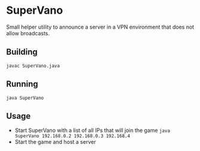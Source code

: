 # SuperVano
Small helper utility to announce a server in a VPN environment that does not allow broadcasts.
## Building
`javac SuperVano.java`
## Running
`java SuperVano`

## Usage
* Start SuperVano with a list of all IPs that will join the game
`java SuperVano 192.168.0.2 192.168.0.3 192.168.4`
* Start the game and host a server